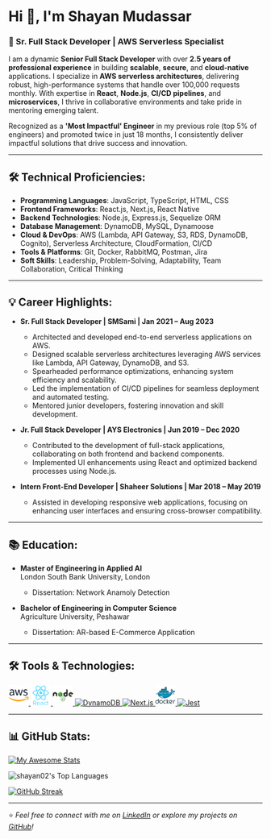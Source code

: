 # Hi 👋, I'm Shayan Mudassar

### 🚀 Sr. Full Stack Developer | AWS Serverless Specialist
I am a dynamic **Senior Full Stack Developer** with over **2.5 years of professional experience** in building **scalable**, **secure**, and **cloud-native** applications. I specialize in **AWS serverless architectures**, delivering robust, high-performance systems that handle over 100,000 requests monthly. With expertise in **React**, **Node.js**, **CI/CD pipelines**, and **microservices**, I thrive in collaborative environments and take pride in mentoring emerging talent.

Recognized as a **'Most Impactful' Engineer** in my previous role (top 5% of engineers) and promoted twice in just 18 months, I consistently deliver impactful solutions that drive success and innovation.

---

## 🛠️ Technical Proficiencies:
- **Programming Languages**: JavaScript, TypeScript, HTML, CSS
- **Frontend Frameworks**: React.js, Next.js, React Native
- **Backend Technologies**: Node.js, Express.js, Sequelize ORM
- **Database Management**: DynamoDB, MySQL, Dynamoose
- **Cloud & DevOps**: AWS (Lambda, API Gateway, S3, RDS, DynamoDB, Cognito), Serverless Architecture, CloudFormation, CI/CD
- **Tools & Platforms**: Git, Docker, RabbitMQ, Postman, Jira
- **Soft Skills**: Leadership, Problem-Solving, Adaptability, Team Collaboration, Critical Thinking

---

## 💡 Career Highlights:
- **Sr. Full Stack Developer | SMSami | Jan 2021 – Aug 2023**
  - Architected and developed end-to-end serverless applications on AWS.
  - Designed scalable serverless architectures leveraging AWS services like Lambda, API Gateway, DynamoDB, and S3.
  - Spearheaded performance optimizations, enhancing system efficiency and scalability.
  - Led the implementation of CI/CD pipelines for seamless deployment and automated testing.
  - Mentored junior developers, fostering innovation and skill development.

- **Jr. Full Stack Developer | AYS Electronics | Jun 2019 – Dec 2020**
  - Contributed to the development of full-stack applications, collaborating on both frontend and backend components.
  - Implemented UI enhancements using React and optimized backend processes using Node.js.

- **Intern Front-End Developer | Shaheer Solutions | Mar 2018 – May 2019**
  - Assisted in developing responsive web applications, focusing on enhancing user interfaces and ensuring cross-browser compatibility.

---

## 📚 Education:
- **Master of Engineering in Applied AI**  
  London South Bank University, London
  - Dissertation: Network Anamoly Detection

- **Bachelor of Engineering in Computer Science**  
  Agriculture University, Peshawar
  - Dissertation: AR-based E-Commerce Application

---

## 🛠️ Tools & Technologies:
<a href="https://aws.amazon.com" target="_blank">
  <img src="https://raw.githubusercontent.com/devicons/devicon/master/icons/amazonwebservices/amazonwebservices-original-wordmark.svg" alt="AWS" width="40" height="40"/>
</a>
<a href="https://reactjs.org" target="_blank">
  <img src="https://raw.githubusercontent.com/devicons/devicon/master/icons/react/react-original-wordmark.svg" alt="React" width="40" height="40"/>
</a>
<a href="https://nodejs.org" target="_blank">
  <img src="https://raw.githubusercontent.com/devicons/devicon/master/icons/nodejs/nodejs-original-wordmark.svg" alt="Node.js" width="40" height="40"/>
</a>
<a href="https://aws.amazon.com/dynamodb/" target="_blank">
  <img src="https://cdn.worldvectorlogo.com/logos/aws-dynamodb.svg" alt="DynamoDB" width="40" height="40"/>
</a>
<a href="https://nextjs.org" target="_blank">
  <img src="https://cdn.worldvectorlogo.com/logos/nextjs-2.svg" alt="Next.js" width="40" height="40"/>
</a>
<a href="https://www.docker.com" target="_blank">
  <img src="https://raw.githubusercontent.com/devicons/devicon/master/icons/docker/docker-original-wordmark.svg" alt="Docker" width="40" height="40"/>
</a>
<a href="https://jestjs.io" target="_blank">
  <img src="https://www.vectorlogo.zone/logos/jestjsio/jestjsio-icon.svg" alt="Jest" width="40" height="40"/>
</a>


---

## 📊 GitHub Stats:
[![My Awesome Stats](https://awesome-github-stats.azurewebsites.net/user-stats/shayan02?cardType=level&preferLogin=false)](https://git.io/awesome-stats-card)

![shayan02's Top Languages](https://github-readme-stats.vercel.app/api/top-langs/?username=shayan02&theme=vue-dark&show_icons=true&hide_border=false&layout=compact)

[![GitHub Streak](https://streak-stats.demolab.com?user=shayan02&exclude_days=Sun%2CSat&hide_total_contributions=true)](https://git.io/streak-stats)

---

⭐️ *Feel free to connect with me on [LinkedIn](https://linkedin.com/in/shayan) or explore my projects on [GitHub](https://github.com/shayan02)!*
